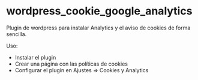 # wordpress_cookie_google_analytics
Plugin de wordpress para instalar Analytics y el aviso de cookies de forma sencilla.

Uso:
 - Instalar el plugin
 - Crear una página con las políticas de cookies
 - Configurar el plugin en Ajustes => Cookies y Analytics
